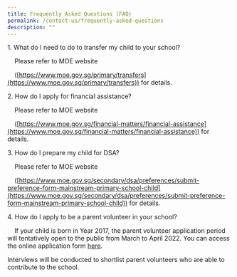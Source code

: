```yaml
---
title: Frequently Asked Questions (FAQ)
permalink: /contact-us/frequently-asked-questions
description: ""
---
```

1\. What do I need to do to transfer my child to your school?

    Please refer to MOE website  

    ([https://www.moe.gov.sg/primary/transfers](https://www.moe.gov.sg/primary/transfers)) for details.    

  

2\. How do I apply for financial assistance?

    Please refer to MOE website 

    ([https://www.moe.gov.sg/financial-matters/financial-assistance](https://www.moe.gov.sg/financial-matters/financial-assistance)) for details.

  

3\. How do I prepare my child for DSA?

    Please refer to MOE website 

    ([https://www.moe.gov.sg/secondary/dsa/preferences/submit-preference-form-mainstream-primary-school-child](https://www.moe.gov.sg/secondary/dsa/preferences/submit-preference-form-mainstream-primary-school-child)) for details.

  

4\. How do I apply to be a parent volunteer in your school?

    If your child is born in Year 2017, the parent volunteer application period will tentatively open to the public from March to April 2022. You can access the online application form [here](/partners-corner/application-forms).

Interviews will be conducted to shortlist parent volunteers who are able to contribute to the school.
